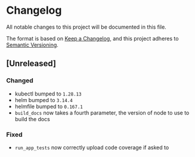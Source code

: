 # Changelog

All notable changes to this project will be documented in this file.

The format is based on [Keep a Changelog](https://keepachangelog.com/en/1.1.0/),
and this project adheres to [Semantic Versioning](https://semver.org/spec/v2.0.0.html).

## [Unreleased]

### Changed

  - kubectl bumped to `1.28.13`
  - helm bumped to `3.14.4`
  - helmfile bumped to `0.167.1`
  - `build_docs` now takes a fourth parameter, the version of node to use to build the docs

### Fixed

  - `run_app_tests` now correctly upload code coverage if asked to
